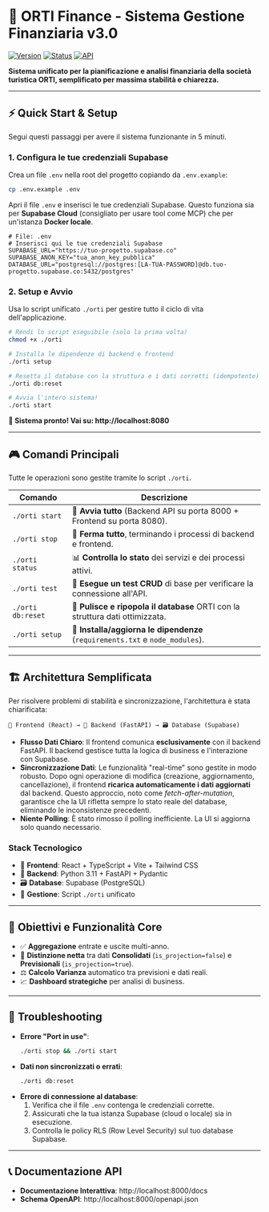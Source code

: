 # 🚀 ORTI Finance - Sistema Gestione Finanziaria v3.0

[![Version](https://img.shields.io/badge/version-3.0.0-blue.svg)](https://github.com/orti-finance/releases)
[![Status](https://img.shields.io/badge/status-production_ready-green.svg)](http://localhost:8080)
[![API](https://img.shields.io/badge/API-active-success.svg)](http://localhost:8000)

**Sistema unificato per la pianificazione e analisi finanziaria della società turistica ORTI, semplificato per massima stabilità e chiarezza.**

---

## ⚡ Quick Start & Setup

Segui questi passaggi per avere il sistema funzionante in 5 minuti.

### **1. Configura le tue credenziali Supabase**

Crea un file `.env` nella root del progetto copiando da `.env.example`:

```bash
cp .env.example .env
```

Apri il file `.env` e inserisci le tue credenziali Supabase. Questo funziona sia per **Supabase Cloud** (consigliato per usare tool come MCP) che per un'istanza **Docker locale**.

```dotenv
# File: .env
# Inserisci qui le tue credenziali Supabase
SUPABASE_URL="https://tuo-progetto.supabase.co"
SUPABASE_ANON_KEY="tua_anon_key_pubblica"
DATABASE_URL="postgresql://postgres:[LA-TUA-PASSWORD]@db.tuo-progetto.supabase.co:5432/postgres"
```

### **2. Setup e Avvio**

Usa lo script unificato `./orti` per gestire tutto il ciclo di vita dell'applicazione.

```bash
# Rendi lo script eseguibile (solo la prima volta)
chmod +x ./orti

# Installa le dipendenze di backend e frontend
./orti setup

# Resetta il database con la struttura e i dati corretti (idempotente)
./orti db:reset

# Avvia l'intero sistema!
./orti start
```

**🎯 Sistema pronto! Vai su: http://localhost:8080**

---

## 🎮 Comandi Principali

Tutte le operazioni sono gestite tramite lo script `./orti`.

| **Comando**      | **Descrizione**                                                              |
|------------------|------------------------------------------------------------------------------|
| `./orti start`   | 🚀 **Avvia tutto** (Backend API su porta 8000 + Frontend su porta 8080).    |
| `./orti stop`    | 🛑 **Ferma tutto**, terminando i processi di backend e frontend.            |
| `./orti status`  | 📊 **Controlla lo stato** dei servizi e dei processi attivi.                |
| `./orti test`    | 🧪 **Esegue un test CRUD** di base per verificare la connessione all'API.   |
| `./orti db:reset`| 🔄 **Pulisce e ripopola il database** ORTI con la struttura dati ottimizzata.|
| `./orti setup`   | 🔧 **Installa/aggiorna le dipendenze** (`requirements.txt` e `node_modules`).|

---

## 🏗️ Architettura Semplificata

Per risolvere problemi di stabilità e sincronizzazione, l'architettura è stata chiarificata:

`🎨 Frontend (React) → 🔧 Backend (FastAPI) → 🗃️ Database (Supabase)`

- **Flusso Dati Chiaro**: Il frontend comunica **esclusivamente** con il backend FastAPI. Il backend gestisce tutta la logica di business e l'interazione con Supabase.
- **Sincronizzazione Dati**: Le funzionalità "real-time" sono gestite in modo robusto. Dopo ogni operazione di modifica (creazione, aggiornamento, cancellazione), il frontend **ricarica automaticamente i dati aggiornati** dal backend. Questo approccio, noto come *fetch-after-mutation*, garantisce che la UI rifletta sempre lo stato reale del database, eliminando le inconsistenze precedenti.
- **Niente Polling**: È stato rimosso il polling inefficiente. La UI si aggiorna solo quando necessario.

### **Stack Tecnologico**

- 🎨 **Frontend**: React + TypeScript + Vite + Tailwind CSS
- 🔧 **Backend**: Python 3.11 + FastAPI + Pydantic
- 🗃️ **Database**: Supabase (PostgreSQL)
- 🚀 **Gestione**: Script `./orti` unificato

---

## 🎯 Obiettivi e Funzionalità Core

- ✅ **Aggregazione** entrate e uscite multi-anno.
- 🔄 **Distinzione netta** tra dati **Consolidati** (`is_projection=false`) e **Previsionali** (`is_projection=true`).
- ⚖️ **Calcolo Varianza** automatico tra previsioni e dati reali.
- 📈 **Dashboard strategiche** per analisi di business.

---

## 🔧 Troubleshooting

- **Errore "Port in use"**:
  ```bash
  ./orti stop && ./orti start
  ```
- **Dati non sincronizzati o errati**:
  ```bash
  ./orti db:reset
  ```
- **Errore di connessione al database**:
  1. Verifica che il file `.env` contenga le credenziali corrette.
  2. Assicurati che la tua istanza Supabase (cloud o locale) sia in esecuzione.
  3. Controlla le policy RLS (Row Level Security) sul tuo database Supabase.

---

## 📞 Documentazione API

- **Documentazione Interattiva**: http://localhost:8000/docs
- **Schema OpenAPI**: http://localhost:8000/openapi.json